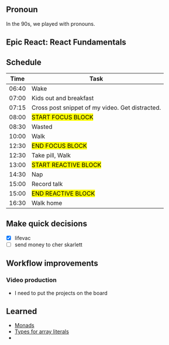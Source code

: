 ## Pronoun

In the 90s, we played with pronouns.

## Epic React: React Fundamentals

## Schedule

| Time  | Task                                            |
| ----- | ----------------------------------------------- |
| 06:40 | Wake                                            |
| 07:00 | Kids out and breakfast                          |
| 07:15 | Cross post snippet of my video. Get distracted. |
| 08:00 | <mark>START FOCUS BLOCK</mark>                  |
| 08:30 | Wasted                                          |
| 10:00 | Walk                                            |
| 12:30 | <mark>END FOCUS BLOCK</mark>                    |
| 12:30 | Take pill, Walk                                 |
| 13:00 | <mark>START REACTIVE BLOCK</mark>               |
| 14:30 | Nap                                             |
| 15:00 | Record talk                                     |
| 15:00 | <mark>END REACTIVE BLOCK</mark>                 |
| 16:30 | Walk home                                       |

## Make quick decisions

- [x] lifevac
- [ ] send money to cher skarlett

## Workflow improvements

### Video production

- I need to put the projects on the board

## Learned

- [Monads](https://medium.com/javascript-scene/javascript-monads-made-simple-7856be57bfe8)
- [Types for array literals](https://2ality.com/2020/02/typing-arrays-typescript.html#array-role-%E2%80%9Clist%E2%80%9D%3A-array-type-literals-vs.-interface-type-array)
-

